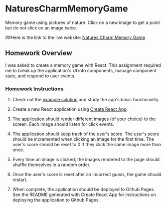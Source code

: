 # NaturesCharmMemoryGame
Memory game using pictures of nature. Click on a new image to get a point but do not click on an image twice.    

##Here is the link to the live website: [Natures Charm Memory Game](http://tylercasperson.github.io/naturescharm/)


## Homework Overview
I was asked to create a memory game with React. This assignment required me to break up the application's UI into components, manage component state, and respond to user events.

### Homework Instructions

1. Check out the [example solution](https://clicky-game.netlify.com/) and study the app's basic functionality.

2. Create a new React application using [Create React App](https://github.com/facebookincubator/create-react-app).

3. The application should render different images (of your choice) to the screen. Each image should listen for click events.

4. The application should keep track of the user's score. The user's score should be incremented when clicking an image for the first time. The user's score should be reset to 0 if they click the same image more than once.

5. Every time an image is clicked, the images rendered to the page should shuffle themselves in a random order.

6. Once the user's score is reset after an incorrect guess, the game should restart.

7. When complete, the application should be deployed to Github Pages. See the README generated with Create React App for instructions on deploying the application to Github Pages.